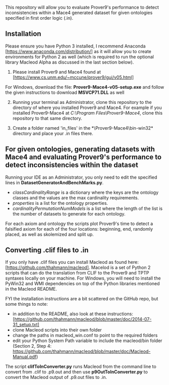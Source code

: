 This repository will allow you to evaluate Prover9's performance to detect inconsistencies within a Mace4 generated dataset for given ontologies specified in first order logic (.in).


## Installation
Please ensure you have Python 3 installed, I recommend Anaconda [https://www.anaconda.com/distribution/] as it will allow you to create environments for Python 2 as well (which is required to run the optional library Macleod Alpha as discussed in the last section below).

1. Please install Prover9 and Mace4 found at [https://www.cs.unm.edu/~mccune/prover9/gui/v05.html]

For Windows, download the file: **Prover9-Mace4-v05-setup.exe** and follow the given instructions to download **MSVCP71.DLL** as well

2. Running your terminal as Administrator, clone this repository to the directory of where you installed Prover9 and Mace4. For example if you installed Prover9-Mace4 at *C:\Program Files\Prover9-Mace4*, clone this repository to that same directory.

3. Create a folder named 'in_files' in the *\Prover9-Mace4\bin-win32\* directory and place your .in files there.


## For given ontologies, generating datasets with Mace4 and evaluating Prover9's performance to detect inconsistencies within the dataset
Running your IDE as an Administrator, you only need to edit the specified lines in **DatasetGeneratorAndBenchMarks.py**.
- *classCardinalityRange* is a dictionary where the keys are the ontology classes and the values are the max cardinality requirements.
- *properties* is a list for the ontology properties.
- *cardinalityPermutationNumModels* is a list where the length of the list is the number of datasets to generate for each ontology.

For each axiom and ontology the scripts plot Prover9's time to detect a falsified axiom for each of the four locations: beginning, end, randomly placed, as well as skolemized and split up.

## Converting .clif files to .in

If you only have .clif files you can install Macleod as found here: [https://github.com/thahmann/macleod]. Macelod is a set of Python 2 scripts that can do the translation from CLIF to the Prover9 and TPTP syntaxes locally on your machine.
For Windows, you will need to install the PyWin32 and WMI dependencies on top of the Python libraries mentioned in the Macleod README. 

FYI the installation instructions are a bit scattered on the GitHub repo, but some things to note:
- in addition to the README, also look at these instructions: [https://github.com/thahmann/macleod/blob/master/doc/2014-07-31_setup.txt]
- clone Macleod scripts into their own folder
- change the paths in macleod_win.conf to point to the required folders
- edit your Python System Path variable to include the macleod/bin folder (Section 2, Step 4: https://github.com/thahmann/macleod/blob/master/doc/Macleod-Manual.pdf)


The script **clifToInConverter.py** runs Macleod from the command line to convert from .clif to .p9.out and then use **p9OutToInConverter.py** to convert the Macleod output of .p9.out files to .in.
